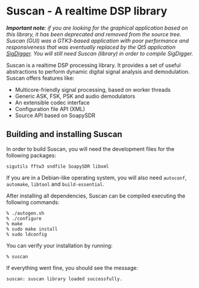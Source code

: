 # Suscan - A realtime DSP library
_**Important note**: if you are looking for the graphical application based on this library, it has been deprecated and removed from the source tree. Suscan (GUI) was a GTK3-based application with poor performance and responsiveness that was eventually replaced by the Qt5 application [SigDigger](https://github.com/BatchDrake/SigDigger). You will still need Suscan (library) in order to compile SigDigger._

Suscan is a realtime DSP processing library. It provides a set of useful abstractions to perform dynamic digital signal analysis and demodulation. Suscan offers features like:

- Multicore-friendly signal processing, based on worker threads
- Generic ASK, FSK, PSK and audio demodulators
- An extensible codec interface
- Configuration file API (XML)
- Source API based on SoapySDR

## Building and installing Suscan
In order to build Suscan, you will need the development files for the following packages:

```
sigutils fftw3 sndfile SoapySDR libxml
```

If you are in a Debian-like operating system, you will also need `autoconf`, `automake`, `libtool` and `build-essential`. 

After installing all dependencies, Suscan can be compiled executing the following commands:

```
% ./autogen.sh
% ./configure
% make
% sudo make install
% sudo ldconfig
```

You can verify your installation by running:
```
% suscan
```

If everything went fine, you should see the message:

```
suscan: suscan library loaded successfully.
```
